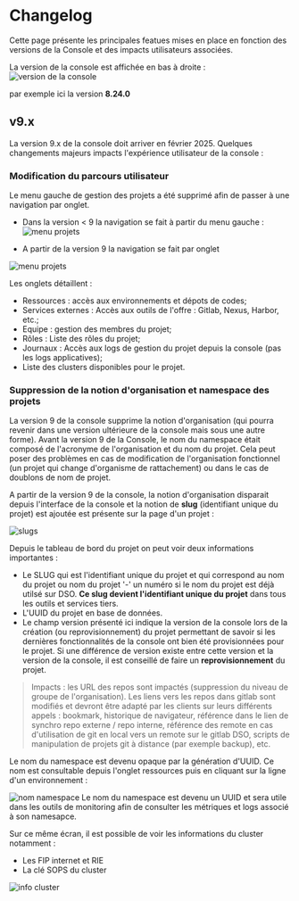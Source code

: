 # Changelog

Cette page présente les principales featues mises en place en fonction des versions de la Console et des impacts utilisateurs associées.

La version de la console est affichée en bas à droite : 
![version de la console](/img/guide/changelog/version.png)

par exemple ici la version **8.24.0**

## v9.x

La version 9.x de la console doit arriver en février 2025. Quelques changements majeurs impacts l'expérience utilisateur de la console :

### Modification du parcours utilisateur

Le menu gauche de gestion des projets a été supprimé afin de passer à une navigation par onglet.

 - Dans la version < 9 la navigation se fait à partir du menu gauche :
![menu projets](/img/guide/changelog/menu-gauche-projet-v8.png)

 - A partir de la version 9 la navigation se fait par onglet

![menu projets](/img/guide/changelog/onglets-projet-v9.png)

Les onglets détaillent :
 - Ressources : accès aux environnements et dépots de codes;
 - Services externes : Accès aux outils de l'offre : Gitlab, Nexus, Harbor, etc.;
 - Equipe : gestion des membres du projet;
 - Rôles : Liste des rôles du projet;
 - Journaux : Accès aux logs de gestion du projet depuis la console (pas les logs applicatives);
 - Liste des clusters disponibles pour le projet.


### Suppression de la notion d'organisation et namespace des projets

La version 9 de la console supprime la notion d'organisation (qui pourra revenir dans une version ultérieure de la console mais sous une autre forme). Avant la version 9 de la Console, le nom du namespace était composé de l'acronyme de l'organisation et du nom du projet. Cela peut poser des problèmes en cas de modification de l'organisation fonctionnel (un projet qui change d'organisme de rattachement) ou dans le cas de doublons de nom de projet.

A partir de la version 9 de la console, la notion d'organisation disparait depuis l'interface de la console et la notion de **slug** (identifiant unique du projet) est ajoutée est présente sur la page d'un projet :

![slugs](/img/guide/changelog/slug-projet-v9.png)

Depuis le tableau de bord du projet on peut voir deux informations importantes :
 - Le SLUG qui est l'identifiant unique du projet et qui correspond au nom du projet ou nom du projet '-' un numéro si le nom du projet est déjà utilsé sur DSO. **Ce slug devient l'identifiant unique du projet** dans tous les outils et services tiers.
 - L'UUID du projet en base de données.
 - Le champ version présenté ici indique la version de la console lors de la création (ou reprovisionnement) du projet permettant de savoir si les dernières fonctionnalités de la console ont bien été provisionnées pour le projet. Si une différence de version existe entre cette version et la version de la console, il est conseillé de faire un **reprovisionnement** du projet.

> Impacts : les URL des repos sont impactés (suppression du niveau de groupe de l'organisation). Les liens vers les repos dans gitlab sont modifiés et devront être adapté par les clients sur leurs différents appels : bookmark, historique de navigateur, référence dans le lien de synchro repo externe / repo interne, référence des remote en cas d'utilisation de git en local vers un remote sur le gitlab DSO, scripts de manipulation de projets git à distance (par exemple backup), etc.

Le nom du namespace est devenu opaque par la génération d'UUID. Ce nom est consultable depuis l'onglet ressources puis en cliquant sur la ligne d'un environnement : 

![nom namespace](/img/guide/changelog/nom-ns-v9.png) Le nom du namespace est devenu un UUID et sera utile dans les outils de monitoring afin de consulter les métriques et logs associé à son namesapce.

Sur ce même écran, il est possible de voir les informations du cluster notamment : 
 - Les FIP internet et RIE
 - La clé SOPS du cluster

![info cluster](/img/guide/changelog/info-cluster-v9.png)

